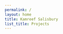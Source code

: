 ```yaml
---
permalink: /
layout: home
title: Kamreef Salisbury
list_title: Projects
---
```

<!-- This space is viewed as the start of the body on the main landing page -->
  
